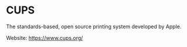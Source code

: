 # CUPS

The standards-based, open source printing system developed by Apple.

Website: <https://www.cups.org/>
